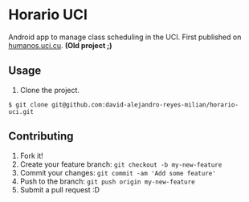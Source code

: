 # Horario UCI

Android app to manage class scheduling in the UCI. First published on [humanos.uci.cu](https://humanos.uci.cu/2014/03/humancode-horario-uci/). **(Old project ;)**

## Usage

1. Clone the project.
```console
$ git clone git@github.com:david-alejandro-reyes-milian/horario-uci.git
```

## Contributing

1. Fork it!
2. Create your feature branch: `git checkout -b my-new-feature`
3. Commit your changes: `git commit -am 'Add some feature'`
4. Push to the branch: `git push origin my-new-feature`
5. Submit a pull request :D
